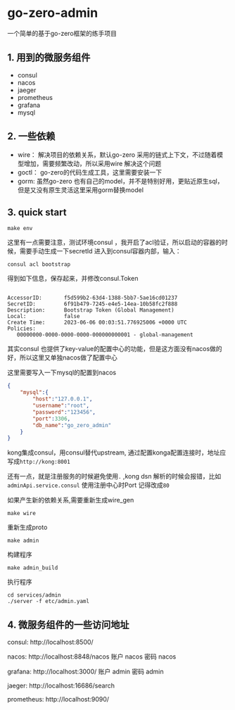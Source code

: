 
# go-zero-admin

一个简单的基于go-zero框架的练手项目

## 1. 用到的微服务组件
* consul
* nacos
* jaeger
* prometheus
* grafana
* mysql

## 2. 一些依赖

* wire： 解决项目的依赖关系，默认go-zero 采用的链式上下文，不过随着模型增加，需要频繁改动，所以采用wire 解决这个问题
* goctl： go-zero的代码生成工具，这里需要安装一下
* gorm: 虽然go-zero 也有自己的model，并不是特别好用，更贴近原生sql，但是又没有原生灵活这里采用gorm替换model


## 3. quick start

```shell
make env
```
这里有一点需要注意，测试环境consul ，我开启了acl验证，所以启动的容器的时候，需要手动生成一下secretId
进入到consul容器内部，输入：
```shell
consul acl bootstrap
```

得到如下信息，保存起来，并修改consul.Token
```shell

AccessorID:       f5d599b2-63d4-1388-5bb7-5ae16cd01237
SecretID:         6f91b479-7245-e4e5-14ea-10b58fc2f888
Description:      Bootstrap Token (Global Management)
Local:            false
Create Time:      2023-06-06 00:03:51.776925006 +0000 UTC
Policies:
   00000000-0000-0000-0000-000000000001 - global-management
```

其实consul 也提供了key-value的配置中心的功能，但是这方面没有nacos做的好，所以这里又单独nacos做了配置中心

这里需要写入一下mysql的配置到nacos
```json
{
    "mysql":{
        "host":"127.0.0.1",
        "username":"root",
        "password":"123456",
        "port":3306,
        "db_name":"go_zero_admin"
    }
}

```

kong集成consul，用consul替代upstream, 通过配置konga配置连接时，地址应写成`http://kong:8001` 

还有一点，就是注册服务的时候避免使用`.` ,kong dsn 解析的时候会报错，比如`adminApi.service.consul` 使用注册中心时Port 记得改成`80` 


如果产生新的依赖关系,需要重新生成wire_gen
```shell
make wire
```
重新生成proto
```shell
make admin
```

构建程序
```shell
make admin_build
```

执行程序
```shell
cd services/admin
./server -f etc/admin.yaml
```

## 4. 微服务组件的一些访问地址

consul: http://localhost:8500/

nacos:  http://localhost:8848/nacos 账户 nacos 密码 nacos

grafana: http://localhost:3000/ 账户 admin 密码 admin

jaeger: http://localhost:16686/search

prometheus: http://localhost:9090/